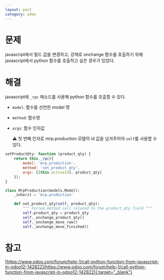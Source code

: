 ```yaml
---
layout: post
category: odoo
---
```


# 문제

javascript에서 필드 값을 변경하고, 강제로 onchange 함수를 호출하기 위해 javascript에서 python 함수를 호출하고 싶은 경우가 있었다.

# 해결

javascript에 `_rpc` 메소드를 사용해 python 함수를 호출할 수 있다.

- `model`: 함수를 선언한 model 명

- `method`: 함수명

- `args`: 함수 인자값

    ⚠️ 첫 번째 인자로 mrp.production 모델의 id 값을 넘겨주어야 `self`를 사용할 수 있다.

```javascript
setProductQty: function (product_qty) {
    return this._rpc({
        model: 'mrp.production',
        method: 'set_product_qty',
        args: [[this.activeId], product_qty]
    });
}
```

```python
class MrpProduction(models.Model):
    _inherit = 'mrp.production'

    def set_product_qty(self, product_qty):
        """ Forced method call related to the product_qty field """
        self.product_qty = product_qty
        self._onchange_product_qty()
        self._onchange_move_raw()
        self._onchange_move_finished()
```

# 참고

[https://www.odoo.com/forum/help-1/call-python-function-from-javascript-in-odoo12-142822](https://www.odoo.com/forum/help-1/call-python-function-from-javascript-in-odoo12-142822){:target="_blank"}
